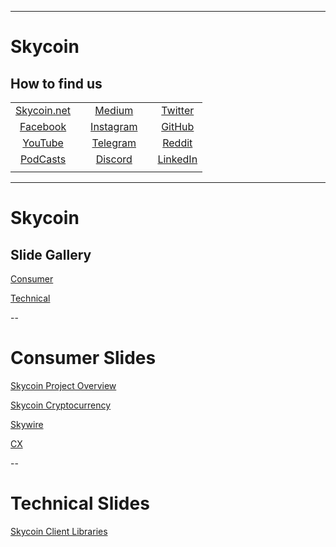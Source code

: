 <!-- .slide: data-background="img/skycoin-logos/Skycoin-Cloud-BW-Vertical@2x.png" data-background-size="70%" data-background-repeat="no-repeat" -->

---
<!-- .slide: data-background="img/skycoin-logos/Skycoin-Cloud-BW-Horizontal@1x.png" data-background-size="10%" data-background-position="0% 100%" -->
# Skycoin
## How to find us

|     |   |     |   |     |
|:---:|---|:---:|---|:---:|
|[Skycoin.net](https://skycoin.net)||[Medium](https://medium.com/skycoin)||[Twitter](https://twitter.com/skycoinproject)|
|[Facebook](https://www.facebook.com/SkycoinOfficial/)||[Instagram](https://www.instagram.com/skycoinproject/)||[GitHub](https://github.com/skycoin)|
|[YouTube](https://www.youtube.com/c/Skycoin)||[Telegram](https://t.me/skycoin)||[Reddit](https://www.reddit.com/r/skycoin/)|
|[PodCasts](https://itunes.apple.com/nl/podcast/skycoin/id1348472259?l=en)||[Discord](https://discord.gg/EgBenrW)||[LinkedIn](https://www.linkedin.com/company/skycoin/)|
||||

---
<!-- .slide: data-background="img/skycoin-logos/Skycoin-Cloud-BW-Horizontal@1x.png" data-background-size="10%" data-background-position="0% 100%" -->
# Skycoin
## Slide Gallery

[Consumer](#/Consumer)

[Technical](#/Technical)

--
<!-- .slide: id="Consumer" data-background="img/skycoin-logos/Skycoin-Cloud-BW-Horizontal@1x.png" data-background-size="10%" data-background-position="0% 100%" -->
# Consumer Slides
[Skycoin Project Overview](skycoin-slides/consumer/skycoin.project.overview.html)

[Skycoin Cryptocurrency](skycoin-slides/consumer/skycoin.skycoin.html)

[Skywire](skycoin-slides/consumer/skycoin.skywire.html)

[CX](skycoin-slides/consumer/skycoin.cx.html)

--
<!-- .slide: id="Technical" data-background="img/skycoin-logos/Skycoin-Cloud-BW-Horizontal@1x.png" data-background-size="10%" data-background-position="0% 100%" -->
# Technical Slides
[Skycoin Client Libraries](skycoin-slides/technical/skycoin.libs.html)
